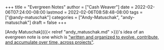 +++
title = "Evergreen Notes"
author = ["Cash Weaver"]
date = 2022-02-06T07:24:00-08:00
lastmod = 2022-02-06T08:58:48-08:00
tags = ["@andy-matuschak"]
categories = ["Andy-Matuschak", "andy-matuschak"]
draft = false
+++

[Andy Matuschak]({{< relref "andy_matuschak.md" >}})'s idea of an evergreen note is one which is ["written and organized to evolve, contribute, and accumulate over time, across projects"](https://notes.andymatuschak.org/Evergreen_notes).
